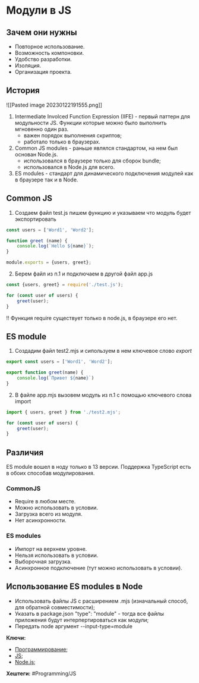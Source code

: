 
# Модули в JS

## Зачем они нужны

- Повторное использование.
- Возможность компоновки.
- Удобство разработки.
- Изоляция.
- Организация проекта.

## История

![[Pasted image 20230122191555.png]]

1) Intermediate Involced Function Expression (IIFE) - первый паттерн для модульности JS. Функции которые можно было выполнить мгновенно один раз.
	- важен порядок выполнения скриптов;
	- работало только в браузерах.
2) Common JS modules - раньше являлся стандартом, на нем был основан  Node.js.
	- использовался в браузере только для сборок bundle;
	- использовался в Node.js для всего.
3) ES modules - стандарт для динамического подключения модулей как в браузере так и в Node.

## Common JS

1) Создаем файл test.js пишем функцию и указываем что модуль будет экспортировать

```js
const users = ['Word1', 'Word2'];

function greet (name) {
	console.log(`Hello ${name}`);
}

module.exports = {users, greet};
```

2) Берем файл из п.1 и подключаем в другой файл app.js

```js
const {users, greet} = require('./test.js');

for (const user of users) {
	greet(user);
}
```

!! Функция require существует только в node.js, в браузере его нет.

## ES module

1) Создадим файл test2.mjs и сипользуем в нем ключевое слово *export*

```js
export const users = ['Word1', 'Word2'];

export function greet(name) {
	console.log(`Привет ${name}`)
}
```

2) В файле app.mjs вызовем модуль из п.1 с помощью ключевого слова import

```js
import { users, greet } from './test2.mjs';

for (const user of users) {
	greet(user);
}
```

## Различия

ES module вошел в ноду только в 13 версии.
Поддержка TypeScript есть в обоих способав модулирования.

### CommonJS

- Require в любом месте.
- Можно использовать в условии.
- Загрузка всего из модуля.
- Нет асинхронности.

### ES modules

- Импорт на верхнем уровне.
- Нельзя использовать в условии.
- Выборочная загрузка.
- Асинхронное подключение (тут можно использовать в условии).

## Использование ES modules в Node

- Использовать файлы JS с расширением .mjs (изначальный способ, для обратной совместимости);
- Указать в package.json "type": "module" - тогда все файлы приложения будут интерпертироваться как модули;
- Передать node аргумент --input-type=module

**Ключи:**
- [Программирование](PROGRAMMING);
- [JS](javascript);
- [Node.js](node-js);

**Хештеги:** #Programming/JS